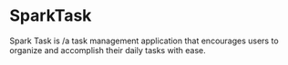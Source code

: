 # SparkTask
Spark Task is /a task management application that encourages users to organize and accomplish their daily tasks with ease. 
